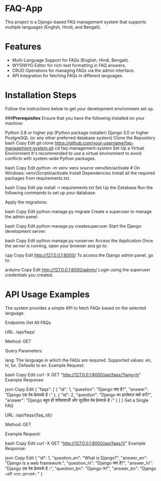 # FAQ-App
This project is a Django-based FAQ management system that supports multiple languages (English, Hindi, and Bengali).
# Features
- Multi-Language Support for FAQs (English, Hindi, Bengali).
- WYSIWYG Editor for rich-text formatting in FAQ answers.
- CRUD Operations for managing FAQs via the admin interface.
- API Integration for fetching FAQs in different languages.
# Installation Steps
Follow the instructions below to get your development environment set up.

###**Prerequisites**
Ensure that you have the following installed on your machine:

Python 3.8 or higher
pip (Python package installer)
Django 3.0 or higher
PostgreSQL (or any other preferred database system)
Clone the Repository
bash
Copy
Edit
git clone https://github.com/your-username/faq-management-system.git
cd faq-management-system
Set Up a Virtual Environment
It's recommended to use a virtual environment to avoid conflicts with system-wide Python packages.

bash
Copy
Edit
python -m venv venv
source venv/bin/activate  # On Windows: venv\Scripts\activate
Install Dependencies
Install all the required packages from requirements.txt.

bash
Copy
Edit
pip install -r requirements.txt
Set Up the Database
Run the following commands to set up your database:

Apply the migrations:

bash
Copy
Edit
python manage.py migrate
Create a superuser to manage the admin panel:

bash
Copy
Edit
python manage.py createsuperuser
Start the Django development server:

bash
Copy
Edit
python manage.py runserver
Access the Application
Once the server is running, open your browser and go to:

cpp
Copy
Edit
http://127.0.0.1:8000/
To access the Django admin panel, go to:

arduino
Copy
Edit
http://127.0.0.1:8000/admin/
Login using the superuser credentials you created.

# API Usage Examples
The system provides a simple API to fetch FAQs based on the selected language.

Endpoints
Get All FAQs

URL: /api/faqs/

Method: GET

Query Parameters:

lang: The language in which the FAQs are required. Supported values: en, hi, bn. Defaults to en.
Example Request:

bash
Copy
Edit
curl -X GET "http://127.0.0.1:8000/api/faqs/?lang=hi"
Example Response:

json
Copy
Edit
{
    "faqs": [
        {
            "id": 1,
            "question": "Django क्या है?",
            "answer": "Django एक वेब फ्रेमवर्क है।"
        },
        {
            "id": 2,
            "question": "Django का इस्तेमाल क्यों करें?",
            "answer": "Django बहुत ही शक्तिशाली और सुरक्षित वेब फ्रेमवर्क है।"
        }
    ]
}
Get a Single FAQ

URL: /api/faqs/{faq_id}/

Method: GET

Example Request:

bash
Copy
Edit
curl -X GET "http://127.0.0.1:8000/api/faqs/1/"
Example Response:

json
Copy
Edit
{
    "id": 1,
    "question_en": "What is Django?",
    "answer_en": "Django is a web framework.",
    "question_hi": "Django क्या है?",
    "answer_hi": "Django एक वेब फ्रेमवर्क है।",
    "question_bn": "Django কি?",
    "answer_bn": "Django একটি ওয়েব ফ্রেমওয়ার্ক।"
}
